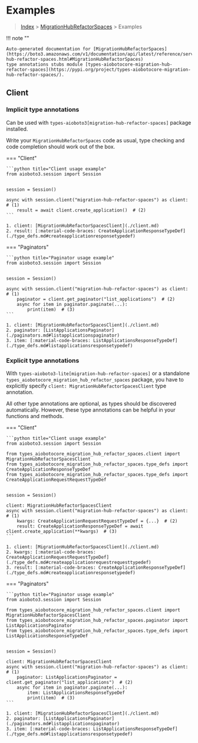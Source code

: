 # Examples

> [Index](../README.md) > [MigrationHubRefactorSpaces](./README.md) > Examples

!!! note ""

    Auto-generated documentation for [MigrationHubRefactorSpaces](https://boto3.amazonaws.com/v1/documentation/api/latest/reference/services/migration-hub-refactor-spaces.html#MigrationHubRefactorSpaces)
    type annotations stubs module [types-aiobotocore-migration-hub-refactor-spaces](https://pypi.org/project/types-aiobotocore-migration-hub-refactor-spaces/).

## Client

### Implicit type annotations

Can be used with `types-aioboto3[migration-hub-refactor-spaces]` package installed.

Write your `MigrationHubRefactorSpaces` code as usual,
type checking and code completion should work out of the box.



=== "Client"

    ```python title="Client usage example"
    from aioboto3.session import Session


    session = Session()

    async with session.client("migration-hub-refactor-spaces") as client:  # (1)
        result = await client.create_application()  # (2)
    ```

    1. client: [MigrationHubRefactorSpacesClient](./client.md)
    2. result: [:material-code-braces: CreateApplicationResponseTypeDef](./type_defs.md#createapplicationresponsetypedef) 



=== "Paginators"

    ```python title="Paginator usage example"
    from aioboto3.session import Session


    session = Session()

    async with session.client("migration-hub-refactor-spaces") as client:  # (1)
        paginator = client.get_paginator("list_applications")  # (2)
        async for item in paginator.paginate(...):
            print(item)  # (3)
    ```

    1. client: [MigrationHubRefactorSpacesClient](./client.md)
    2. paginator: [ListApplicationsPaginator](./paginators.md#listapplicationspaginator)
    3. item: [:material-code-braces: ListApplicationsResponseTypeDef](./type_defs.md#listapplicationsresponsetypedef) 




### Explicit type annotations

With `types-aioboto3-lite[migration-hub-refactor-spaces]`
or a standalone `types_aiobotocore_migration_hub_refactor_spaces` package, you have to explicitly specify
`client: MigrationHubRefactorSpacesClient` type annotation.

All other type annotations are optional, as types should be discovered automatically.
However, these type annotations can be helpful in your functions and methods.


=== "Client"

    ```python title="Client usage example"
    from aioboto3.session import Session

    from types_aiobotocore_migration_hub_refactor_spaces.client import MigrationHubRefactorSpacesClient
    from types_aiobotocore_migration_hub_refactor_spaces.type_defs import CreateApplicationResponseTypeDef
    from types_aiobotocore_migration_hub_refactor_spaces.type_defs import CreateApplicationRequestRequestTypeDef


    session = Session()

    client: MigrationHubRefactorSpacesClient
    async with session.client("migration-hub-refactor-spaces") as client:  # (1)
        kwargs: CreateApplicationRequestRequestTypeDef = {...}  # (2)
        result: CreateApplicationResponseTypeDef = await client.create_application(**kwargs)  # (3)
    ```

    1. client: [MigrationHubRefactorSpacesClient](./client.md)
    2. kwargs: [:material-code-braces: CreateApplicationRequestRequestTypeDef](./type_defs.md#createapplicationrequestrequesttypedef) 
    3. result: [:material-code-braces: CreateApplicationResponseTypeDef](./type_defs.md#createapplicationresponsetypedef) 



=== "Paginators"

    ```python title="Paginator usage example"
    from aioboto3.session import Session

    from types_aiobotocore_migration_hub_refactor_spaces.client import MigrationHubRefactorSpacesClient
    from types_aiobotocore_migration_hub_refactor_spaces.paginator import ListApplicationsPaginator
    from types_aiobotocore_migration_hub_refactor_spaces.type_defs import ListApplicationsResponseTypeDef


    session = Session()

    client: MigrationHubRefactorSpacesClient
    async with session.client("migration-hub-refactor-spaces") as client:  # (1)
        paginator: ListApplicationsPaginator = client.get_paginator("list_applications")  # (2)
        async for item in paginator.paginate(...):
            item: ListApplicationsResponseTypeDef
            print(item)  # (3)
    ```

    1. client: [MigrationHubRefactorSpacesClient](./client.md)
    2. paginator: [ListApplicationsPaginator](./paginators.md#listapplicationspaginator)
    3. item: [:material-code-braces: ListApplicationsResponseTypeDef](./type_defs.md#listapplicationsresponsetypedef) 




